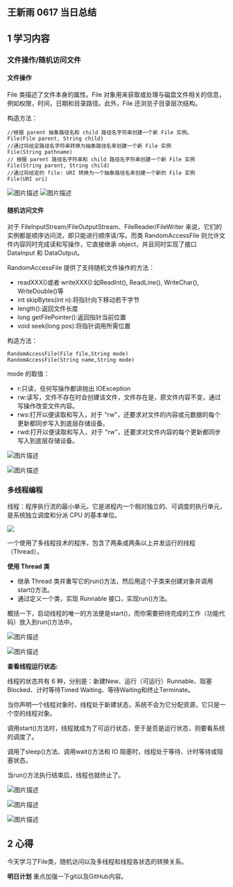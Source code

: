 ## 王新雨 0617 当日总结

## 1 学习内容

### 文件操作/随机访问文件
#### 文件操作
File 类描述了文件本身的属性。File 对象用来获取或处理与磁盘文件相关的信息，例如权限，时间，日期和目录路径。此外，File 还浏览子目录层次结构。

构造方法：
```
//根据 parent 抽象路径名和 child 路径名字符串创建一个新 File 实例。 
File(File parent, String child) 
//通过将给定路径名字符串转换为抽象路径名来创建一个新 File 实例       
File(String pathname) 
// 根据 parent 路径名字符串和 child 路径名字符串创建一个新 File 实例
File(String parent, String child) 
//通过将给定的 file: URI 转换为一个抽象路径名来创建一个新的 File 实例
File(URI uri) 
```
![图片描述](https://dn-simplecloud.shiyanlou.com/courses/uid1080331-20190619-1560937648785)
![图片描述](https://dn-simplecloud.shiyanlou.com/courses/uid1080331-20190619-1560937652961)

#### 随机访问文件

对于 FileInputStream/FileOutputStream、FileReader/FileWriter 来说，它们的实例都是顺序访问流，即只能进行顺序读/写。而类 RandomAccessFile 则允许文件内容同时完成读和写操作，它直接继承 object，并且同时实现了接口 DataInput 和 DataOutput。

RandomAccessFile 提供了支持随机文件操作的方法：

   - readXXX()或者 writeXXX():如ReadInt(), ReadLine(), WriteChar(), WriteDouble()等
   - int skipBytes(int n):将指针向下移动若干字节
   - length():返回文件长度
   - long getFilePointer():返回指针当前位置
   - void seek(long pos):将指针调用所需位置

构造方法：
```
RandomAccessFile(File file,String mode)
RandomAccessFile(String name,String mode)
```
mode 的取值：

   - r:只读，任何写操作都讲抛出 IOException
   - rw:读写，文件不存在时会创建该文件，文件存在是，原文件内容不变，通过写操作改变文件内容。
   - rws:打开以便读取和写入，对于 "rw"，还要求对文件的内容或元数据的每个更新都同步写入到底层存储设备。
   - rwd:打开以便读取和写入，对于 "rw"，还要求对文件内容的每个更新都同步写入到底层存储设备。


![图片描述](https://dn-simplecloud.shiyanlou.com/courses/uid1080331-20190619-1560938079913)

![图片描述](https://dn-simplecloud.shiyanlou.com/courses/uid1080331-20190619-1560938084622)



### 多线程编程

线程：程序执行流的最小单元。它是进程内一个相对独立的、可调度的执行单元，是系统独立调度和分派 CPU 的基本单位。

![](https://doc.shiyanlou.com/document-uid85931labid1100timestamp1436512660234.png/wm)

一个使用了多线程技术的程序，包含了两条或两条以上并发运行的线程（Thread）。

**使用 Thread 类**

   - 继承 Thread 类并重写它的run()方法，然后用这个子类来创建对象并调用start()方法。
   - 通过定义一个类，实现 Runnable 接口，实现run()方法。

概括一下，启动线程的唯一的方法便是start()，而你需要把待完成的工作（功能代码）放入到run()方法中。

![图片描述](https://dn-simplecloud.shiyanlou.com/courses/uid1080331-20190619-1560955653319)

![图片描述](https://dn-simplecloud.shiyanlou.com/courses/uid1080331-20190619-1560955658503)

**查看线程运行状态:**

线程的状态共有 6 种，分别是：新建New、运行（可运行）Runnable、阻塞Blocked、计时等待Timed Waiting、等待Waiting和终止Terminate。

当你声明一个线程对象时，线程处于新建状态，系统不会为它分配资源，它只是一个空的线程对象。

调用start()方法时，线程就成为了可运行状态，至于是否是运行状态，则要看系统的调度了。

调用了sleep()方法、调用wait()方法和 IO 阻塞时，线程处于等待、计时等待或阻塞状态。

当run()方法执行结束后，线程也就终止了。

![图片描述](https://dn-simplecloud.shiyanlou.com/courses/uid1080331-20190619-1560955862106)

![图片描述](https://dn-simplecloud.shiyanlou.com/courses/uid1080331-20190619-1560955866488)

![图片描述](https://dn-simplecloud.shiyanlou.com/courses/uid1080331-20190619-1560955870960)




## 2 心得

今天学习了File类，随机访问以及多线程和线程各状态的转换关系。

**明日计划**
重点加强一下git以及GitHub内容。